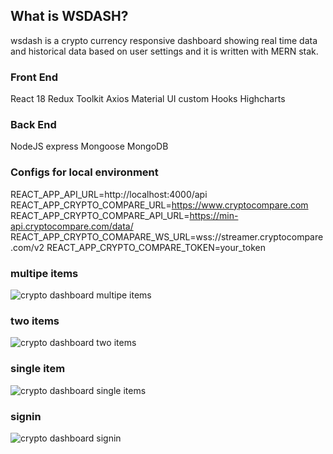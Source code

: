 ## What is WSDASH?
wsdash is a crypto currency responsive dashboard showing real time data and historical data based on user settings and it is written with MERN stak. 

### Front End
React 18
Redux Toolkit
Axios
Material UI
custom Hooks
Highcharts

### Back End
NodeJS
express
Mongoose
MongoDB

### Configs for local environment
REACT_APP_API_URL=http://localhost:4000/api
REACT_APP_CRYPTO_COMPARE_URL=https://www.cryptocompare.com
REACT_APP_CRYPTO_COMPARE_API_URL=https://min-api.cryptocompare.com/data/
REACT_APP_CRYPTO_COMAPARE_WS_URL=wss://streamer.cryptocompare.com/v2
REACT_APP_CRYPTO_COMPARE_TOKEN=your_token

###  multipe items
![crypto dashboard multipe items](https://res.cloudinary.com/db0j6u92o/image/upload/v1663104837/wsdash/multidash_yj162q.png)

### two items
![crypto dashboard two items](https://res.cloudinary.com/db0j6u92o/image/upload/v1663104845/wsdash/twoselected_i285vf.png)

### single item
![crypto dashboard single items](https://res.cloudinary.com/db0j6u92o/image/upload/v1663104845/wsdash/twoselected_i285vf.png)

### signin
![crypto dashboard signin](https://res.cloudinary.com/db0j6u92o/image/upload/v1663104850/wsdash/singlefull_gd08wm.png)